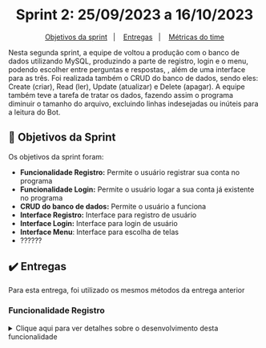 <span id="topo">

<h1 align="center">Sprint 2: 25/09/2023 a 16/10/2023</h1>

<p align="center">
    <a href="#objetivos">Objetivos da sprint</a> &nbsp |&nbsp &nbsp
    <a href="#entregas">Entregas</a> &nbsp |&nbsp &nbsp
    <a href="#metricas">Métricas do time</a>
</p>

Nesta segunda sprint, a equipe de voltou a produção com o banco de dados utilizando MySQL, produzindo a parte de registro, login e o menu, podendo escolher entre perguntas e respostas, , além de uma interface para as três. Foi realizada também o CRUD do banco de dados, sendo eles: Create (criar), Read (ler), Update (atualizar) e Delete (apagar). A equipe também teve a tarefa de tratar os dados, fazendo assim o programa diminuir o tamanho do arquivo, excluindo linhas indesejadas ou inúteis para a leitura do Bot.

<span id="objetivos">

## 🎯 Objetivos da Sprint

Os objetivos da sprint foram:
- **Funcionalidade Registro:** Permite o usuário registrar sua conta no programa
- **Funcionalidade Login:** Permite o usuário logar a sua conta já existente no programa
- **CRUD do banco de dados:** Permite o usuário a funciona
- **Interface Registro:** Interface para registro de usuário
- **Interface Login:** Interface para login de usuário
- **Interface Menu**: Interface para escolha de telas 
- ??????

<span id="entregas">

## ✔️ Entregas

Para esta entrega, foi utilizado os mesmos métodos da entrega anterior

### Funcionalidade Registro
<details>
    <summary>Clique aqui para ver detalhes sobre o desenvolvimento desta funcionalidade</summary>
    
</details>












  
